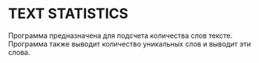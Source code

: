 # TEXT STATISTICS
Программа предназначена для подсчета количества слов тексте.
Программа также выводит количество уникальных слов и выводит эти слова.